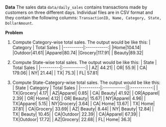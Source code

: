

**Data**
The sales data `data/daily_sales` contains transactions made by customers on three different days. Individual files are in CSV format and they contain the following columns: `TransactionID, Name, Category, State, DollarAmount`. 

**Problem**
1. Compute Category-wise total sales. The output would be like this:
| Category | Total Sales |
|----------|:-----------:|
|Home|104.14|
|Outdoor|41.61|
|Apparel|80.74|
|Grocery|117.91|
| Beauty|89.32|

2. Compute State-wise total sales. The output would be like this:
| State | Total Sales |
|----------|:-----------:|
| AZ|   44.21|
| OR|    55.9|
| CA|  179.06|
| NY|   21.44|
| TX|    75.3|
| FL|   57.81|


3. Compute State-Category-wise total sales. The output would be like this:
| State | Category | Total Sales |
|----------|:-----------:||:-----------:|
| TX|Grocery|    4.17|
| AZ|Apparel|    0.85|
| CA| Beauty|   41.92|
| OR|Apparel|    2.39|
| OR|   Home|    4.12|
| OR| Beauty|   15.67|
| NY|Apparel|    4.96|
| TX|Apparel|    5.15|
| NY|Grocery|    3.64|
| CA|   Home|   13.67|
| TX|   Home|   37.81|
| CA|Grocery|   33.69|
| AZ| Beauty|    8.44|
| NY| Beauty|   12.84|
| TX| Beauty|   10.45|
| CA|Outdoor|   22.39|
| CA|Apparel|   67.39|
| TX|Outdoor|   17.72|
| AZ|Grocery|   22.68|
| FL|   Home|    36.3|



